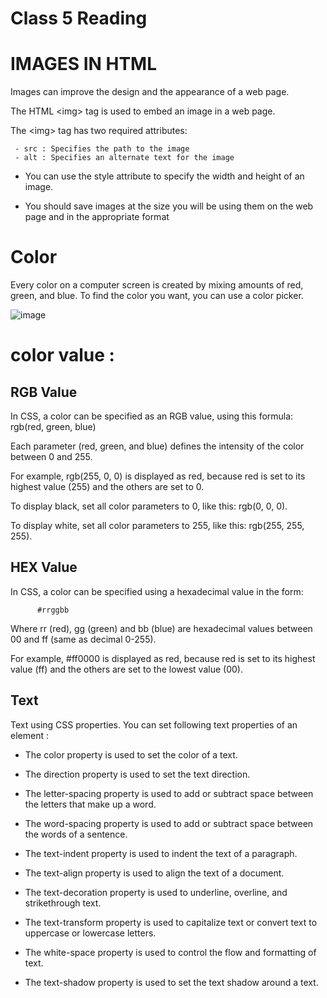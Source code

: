 # Class 5 Reading

# IMAGES IN  HTML
Images can improve the design and the appearance of a web page.


The HTML \<img> tag is used to embed an image in a web page. 

The \<img> tag has two required attributes:

     - src : Specifies the path to the image
     - alt : Specifies an alternate text for the image 

- You can use the style attribute to specify the width and height of an image.

- You should save images at the size you will be using
them on the web page and in the appropriate format

# Color 

Every color on a computer screen is created by mixing amounts of red,
green, and blue. To find the color you want, you can use a color picker.

![image](https://tutorial.techaltum.com/images/css-colors.jpg)

# color value :

 ## RGB Value

  In CSS, a color can be specified as an RGB value, using this formula:
       rgb(red, green, blue)

  Each parameter (red, green, and blue) defines the intensity of the color between 0 and 255.

  For example, rgb(255, 0, 0) is displayed as red, because red is set to its highest value (255) and the others are set to 0.

   To display black, set all color parameters to 0, like this: rgb(0, 0, 0).

   To display white, set all color parameters to 255, like this: rgb(255, 255, 255).


 ## HEX Value
   In CSS, a color can be specified using a hexadecimal value in the form:
      
          #rrggbb

  Where rr (red), gg (green) and bb (blue) are hexadecimal values between 00 and ff (same as decimal 0-255).

   For example, #ff0000 is displayed as red, because red is set to its highest value (ff) and the others are set to the lowest value (00).




   ## Text 

 Text  using CSS properties. You can set following text properties of an element :

 - The color property is used to set the color of a text.

 - The direction property is used to set the text direction.

- The letter-spacing property is used to add or subtract space between the letters that make up a word.

 - The word-spacing property is used to add or subtract space between the words of a sentence.

- The text-indent property is used to indent the text of a paragraph.

- The text-align property is used to align the text of a document.

- The text-decoration property is used to underline, overline, and strikethrough text.

- The text-transform property is used to capitalize text or convert text to uppercase or lowercase letters.

- The white-space property is used to control the flow and formatting of text.
 
- The text-shadow property is used to set the text shadow around a text.


